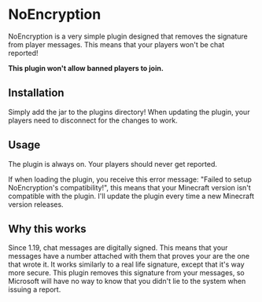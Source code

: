 # NoEncryption
NoEncryption is a very simple plugin designed that removes the signature from player messages. This means that your players won't be chat reported!

<b>This plugin won't allow banned players to join.</b>

## Installation

Simply add the jar to the plugins directory!
When updating the plugin, your players need to disconnect for the changes to work.

## Usage

The plugin is always on. Your players should never get reported.

If when loading the plugin, you receive this error message: "Failed to setup NoEncryption's compatibility!", this means that your Minecraft version isn't compatible with the plugin.
I'll update the plugin every time a new Minecraft version releases.

## Why this works

Since 1.19, chat messages are digitally signed. This means that your messages have a number attached with them that proves your are the one that wrote it. It works similarly to a real life signature, except that it's way more secure.
This plugin removes this signature from your messages, so Microsoft will have no way to know that you didn't lie to the system when issuing a report.
